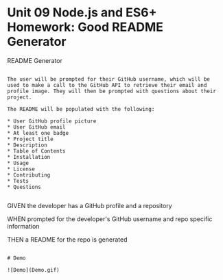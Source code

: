 # Unit 09 Node.js and ES6+ Homework: Good README Generator
README Generator
```

The user will be prompted for their GitHub username, which will be used to make a call to the GitHub API to retrieve their email and profile image. They will then be prompted with questions about their project.

The README will be populated with the following:

* User GitHub profile picture 
* User GitHub email
* At least one badge
* Project title
* Description
* Table of Contents
* Installation
* Usage
* License
* Contributing
* Tests
* Questions


```
GIVEN the developer has a GitHub profile and a repository

WHEN prompted for the developer's GitHub username and repo specific information

THEN a README for the repo is generated
```

# Demo

![Demo](Demo.gif)
